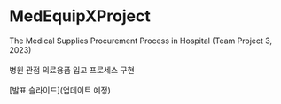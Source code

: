 # MedEquipXProject
The Medical Supplies Procurement Process in Hospital (Team Project 3, 2023) <br><br>
병원 관점 의료용품 입고 프로세스 구현 <br><br>
[발표 슬라이드](업데이트 예정)
